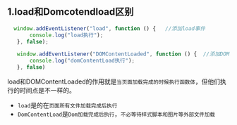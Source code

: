 ## 1.load和Domcotendload区别

``` javascript
  window.addEventListener("load", function () {   //添加load事件
       console.log("load执行");
   }, false);

   window.addEventListener("DOMContentLoaded", function () {  //添加DOMContentLoaded事件
       console.log("domContentLoad执行");
   }, false)
```

load和DOMContentLoaded的作用就是`当页面加载完成的时候执行函数体`，但他们执行的时间点是不一样的。

- `load`是的在`页面所有文件加载完成后执行`
- `DomContentLoad`是`Dom加载完成后执行`，`不必等待样式脚本和图片等外部文件加载`